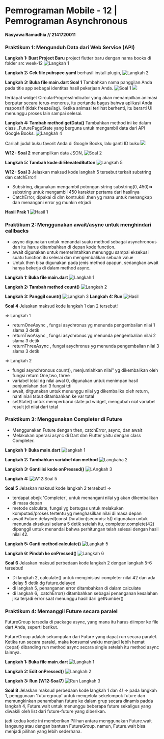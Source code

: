 # **Pemrograman Mobile - 12 | Pemrograman Asynchronous**

**Nasyawa Ramadhia // 2141720011**

### Praktikum 1: Mengunduh Data dari Web Service (API)

**Langkah 1: Buat Project Baru**
 project flutter baru dengan nama books di folder src week-12
![Langkah 1](docs/1_Langkah1.jpg)
 
**Langkah 2: Cek file pubspec.yaml**
  berhasil install plugin, 
![Langkah 2](docs/1_Langkah2.jpg)

**Langkah 3: Buka file main.dart**
  **Soal 1**
    Tambahkan nama panggilan Anda pada title app sebagai identitas hasil pekerjaan Anda.
![Soal 1](docs/1_Langkah3a.jpg)
![](docs/1_Langkah3b.jpg)

terdapat widget CircularProgressIndicator yang akan menampilkan animasi berputar secara terus-menerus, itu pertanda bagus bahwa aplikasi Anda responsif (tidak freeze/lag). Ketika animasi terlihat berhenti, itu berarti UI menunggu proses lain sampai selesai.

**Langkah 4: Tambah method getData()**
Tambahkan method ini ke dalam class _FuturePageState yang berguna untuk mengambil data dari API Google Books.
![Langkah 4](docs/1_Langkah4.jpg)

Carilah judul buku favorit Anda di Google Books, lalu ganti ID buku
![](docs/1_Langkah4a.jpg)

**W12 : Soal 2**
menampilkan data JSON,
![Soal 2](docs/1_Langkah4b.jpg)

**Langkah 5: Tambah kode di ElevatedButton**
![Langkah 5](docs/1_Langkah5.jpg)

**W12 : Soal 3**
Jelaskan maksud kode langkah 5 tersebut terkait substring dan catchError!
- Substring, digunakan mengambil potongan string
substring(0, 450)=> substring untuk mengambil 450 karakter pertama dari hasilnya
- CatchError, dipakai di dlm kontruksi .then yg mana untuk menangkap dan menangani error yg munkin etrjadi

**Hasil Prak 1**
![Hasil 1](docs/1_Hasil.gif)

### Praktikum 2: Menggunakan await/async untuk menghindari callbacks

- async digunakan untuk menandai suatu method sebagai asynchronous dan itu harus ditambahkan di depan kode function.
- await digunakan untuk memerintahkan menunggu sampai eksekusi suatu function itu selesai dan mengembalikan sebuah value
- Untuk then bisa digunakan pada jenis method apapun, sedangkan await hanya bekerja di dalam method async.

**Langkah 1: Buka file main.dart**
![Langkah 1](docs/2_Langkah1.jpg)

**Langkah 2: Tambah method count()**
![Langkah 2](docs/2_Langkah2.jpg)

**Langkah 3: Panggil count()**
![Langkah 3](docs/2_Langkah3.jpg)
**Langkah 4: Run**
![Hasil](docs/Prak2.gif)

**Soal 4**
Jelaskan maksud kode langkah 1 dan 2 tersebut!

=> Langkah 1
- returnOneAsync , fungsi asychronus yg menunda pengembalian nilai 1 slama 3 detik
- returnTwoAsync , fungsi asychronus yg menunda pengembalian nilai 2 slama 3 detik
- returnThreeAsync , fungsi asychronus yg menunda pengembalian nilai 3 slama 3 detik

=> Langkah 2
- fungsi asynchronous count(), menjumlahkan nilai" yg dikembalikan oleh fungsi return One,two, three
- variabel total dg nilai awal 0, digunakan untuk menimpan hasil penjumlahan dari 3 fungsi tdi
- await, ditgunakan untuk menunggu nilai yg dikembalika oleh return, nanti niali tsbut ditambahkan ke var total
- setState() untuk memperbarui state pd widget, mengubah nial variabel result jdi nilai dari total

### Praktikum 3: Menggunakan Completer di Future

- Menggunakan Future dengan then, catchError, async, dan await
- Melakukan operasi async di Dart dan Flutter yaitu dengan class Completer.

**Langkah 1: Buka main.dart**
![langkah 1](docs/3_Langkah1.jpg)

**Langkah 2: Tambahkan variabel dan method**
![Langkaha 2](docs/3_Langkah2.jpg)

**Langkah 3: Ganti isi kode onPressed()**
![LAngkah 3](docs/3_Langkah3.jpg)

**Langkah 4:**
![W12:Soal 5](docs/3_Langkah4Run.gif)

**Soal 5**
Jelaskan maksud kode langkah 2 tersebut!
=>
- terdapat obejk 'Completer', untuk menangani nilai yg akan dikembalikan di masa depan
- metode calculate, fungsi yg bertugas untuk melakukan komputasi/proses tertentu yg menghasilkan nilai di masa depan
- await Future.delayed(const Duration(seconds: 5)) digunakan untuk menunda eksekusi selama 5 detik setelah itu, completer.complete(42) dipanggil untuk menandai bahwa perhitungan telah selesai dengan hasil nilai 42. 

**Langkah 5: Ganti method calculate()**
![Langkah 5](docs/3_Langkah5.jpg)

**Langkah 6: Pindah ke onPressed()**
![Langkah 6](docs/3_Langkah6.jpg)

**Soal 6**
Jelaskan maksud perbedaan kode langkah 2 dengan langkah 5-6 tersebut!
- Di langkah 2, calculate() untuk menginisiasi completer nilai 42 dan ada delay 5 detik dg future.delayed
- di langkah 5, penanganan error ditambahkan di dalam calculate
- di langkah 6, .catchError() ditambahkan sebagai penanganan kesalahan jika terjadi error saat menunggu hasil dari getNumber()

### Praktikum 4: Memanggil Future secara paralel

FutureGroup tersedia di package async, yang mana itu harus diimpor ke file dart Anda, seperti berikut.

FutureGroup adalah sekumpulan dari Future yang dapat run secara paralel. Ketika run secara paralel, maka konsumsi waktu menjadi lebih hemat (cepat) dibanding run method async secara single setelah itu method async lainnya.

**Langkah 1: Buka file main.dart**
![Langkah 1](docs/4_Langkah1.jpg)

**Langkah 2: Edit onPressed()**
![Langkah 2](docs/4_Langkah2.jpg)

**Langkah 3: Run  (W12:Soal7)** 
![Run Langkah 3](docs/4_Langkah3.gif)

**Soal 8**
Jelaskan maksud perbedaan kode langkah 1 dan 4!
=> pada langkah 1, penggunaan 'futuregroup' untuk mengelola sekelompok future dan memungkinkan penambahan future ke dalam grup secara dinamis
padda langkah 4, Future.wait untuk menunggu beberapa future sekaligus yang diwakili oleh list dari future-future yang diberikan. 

jadi kedua kode ini memberikan Pilihan antara menggunakan Future.wait langsung atau dengan bantuan FutureGroup.
namun, Future.wait bisa menjadi pilihan yang lebih sederhana. 


